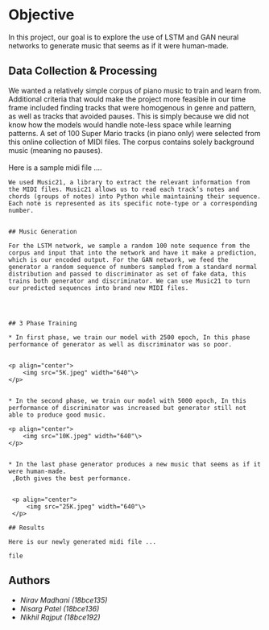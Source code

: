 # Objective
 In this project, our goal is to explore the use of LSTM and GAN neural networks to generate music that seems as if it were human-made.

## Data Collection & Processing

  We wanted a relatively simple corpus of piano music to train and learn from. Additional criteria that would make the project more feasible in our time frame included finding tracks that were homogenous in genre and pattern, as well as tracks that avoided pauses. This is simply because we did not know how the models would handle note-less space while learning patterns. A set of 100 Super Mario tracks (in piano only) were selected from this online collection of MIDI files. The corpus contains solely background music (meaning no pauses).\
\
Here is a sample midi file ....



```
We used Music21, a library to extract the relevant information from the MIDI files. Music21 allows us to read each track’s notes and chords (groups of notes) into Python while maintaining their sequence. Each note is represented as its specific note-type or a corresponding number.


## Music Generation

For the LSTM network, we sample a random 100 note sequence from the corpus and input that into the network and have it make a prediction, which is our encoded output. For the GAN network, we feed the generator a random sequence of numbers sampled from a standard normal distribution and passed to discriminator as set of fake data, this trains both generator and discriminator. We can use Music21 to turn our predicted sequences into brand new MIDI files.




## 3 Phase Training

* In first phase, we train our model with 2500 epoch, In this phase performance of generator as well as discriminator was so poor.


<p align="center">
    <img src="5K.jpeg" width="640"\>
</p>


* In the second phase, we train our model with 5000 epoch, In this performance of discriminator was increased but generator still not able to produce good music.

<p align="center">
    <img src="10K.jpeg" width="640"\>
</p>


* In the last phase generator produces a new music that seems as if it were human-made.
 ,Both gives the best performance.


 <p align="center">
     <img src="25K.jpeg" width="640"\>
 </p>

## Results

Here is our newly generated midi file ...

file
```



## Authors

* *Nirav Madhani (18bce135)*
* *Nisarg Patel (18bce136)*
* *Nikhil Rajput (18bce192)*
